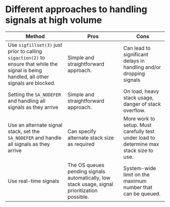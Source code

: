# Different approaches to handling signals at high volume

| Method                                                       | Pros                                                         | Cons                                                         |
| ------------------------------------------------------------ | ------------------------------------------------------------ | ------------------------------------------------------------ |
| Use `sigfillset(3)` just prior to calling `sigaction(2)` to ensure that while the signal is being handled, all other signals are blocked. | Simple and straightforward approach.                         | Can lead to significant delays in handling and/or dropping signals |
| Setting the `SA_NODEFER` and handling all signals as they arrive | Simple and straightforward approach.                         | On load, heavy stack usage, danger of stack overflow.        |
| Use an alternate signal stack, set the `SA_NODEFER` and handle all signals as they arrive | Can specify alternate stack size as required                 | More work to setup. Must carefully test under load to determine max stack size to use. |
| Use real-time signals                                        | The OS queues pending signals automatically, low stack usage, signal prioritization possible. | System-wide limit on the maximum number that can be queued.  |

